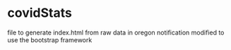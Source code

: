 # covidStats
 file  to generate index.html from raw data in oregon notification
 modified to use the bootstrap framework